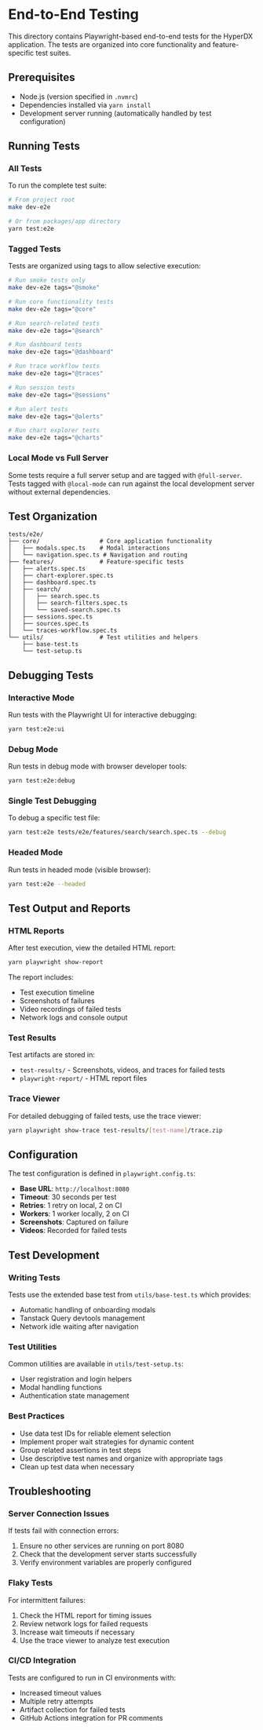 # End-to-End Testing

This directory contains Playwright-based end-to-end tests for the HyperDX application. The tests are organized into core functionality and feature-specific test suites.

## Prerequisites

- Node.js (version specified in `.nvmrc`)
- Dependencies installed via `yarn install`
- Development server running (automatically handled by test configuration)

## Running Tests

### All Tests

To run the complete test suite:

```bash
# From project root
make dev-e2e

# Or from packages/app directory
yarn test:e2e
```

### Tagged Tests

Tests are organized using tags to allow selective execution:

```bash
# Run smoke tests only
make dev-e2e tags="@smoke"

# Run core functionality tests
make dev-e2e tags="@core"

# Run search-related tests
make dev-e2e tags="@search"

# Run dashboard tests
make dev-e2e tags="@dashboard"

# Run trace workflow tests
make dev-e2e tags="@traces"

# Run session tests
make dev-e2e tags="@sessions"

# Run alert tests
make dev-e2e tags="@alerts"

# Run chart explorer tests
make dev-e2e tags="@charts"
```

### Local Mode vs Full Server

Some tests require a full server setup and are tagged with `@full-server`. Tests tagged with `@local-mode` can run against the local development server without external dependencies.

## Test Organization

```
tests/e2e/
├── core/                 # Core application functionality
│   ├── modals.spec.ts    # Modal interactions
│   └── navigation.spec.ts # Navigation and routing
├── features/             # Feature-specific tests
│   ├── alerts.spec.ts
│   ├── chart-explorer.spec.ts
│   ├── dashboard.spec.ts
│   ├── search/
│   │   ├── search.spec.ts
│   │   ├── search-filters.spec.ts
│   │   └── saved-search.spec.ts
│   ├── sessions.spec.ts
│   ├── sources.spec.ts
│   └── traces-workflow.spec.ts
└── utils/                # Test utilities and helpers
    ├── base-test.ts
    └── test-setup.ts
```

## Debugging Tests

### Interactive Mode

Run tests with the Playwright UI for interactive debugging:

```bash
yarn test:e2e:ui
```

### Debug Mode

Run tests in debug mode with browser developer tools:

```bash
yarn test:e2e:debug
```

### Single Test Debugging

To debug a specific test file:

```bash
yarn test:e2e tests/e2e/features/search/search.spec.ts --debug
```

### Headed Mode

Run tests in headed mode (visible browser):

```bash
yarn test:e2e --headed
```

## Test Output and Reports

### HTML Reports

After test execution, view the detailed HTML report:

```bash
yarn playwright show-report
```

The report includes:
- Test execution timeline
- Screenshots of failures
- Video recordings of failed tests
- Network logs and console output

### Test Results

Test artifacts are stored in:
- `test-results/` - Screenshots, videos, and traces for failed tests
- `playwright-report/` - HTML report files

### Trace Viewer

For detailed debugging of failed tests, use the trace viewer:

```bash
yarn playwright show-trace test-results/[test-name]/trace.zip
```

## Configuration

The test configuration is defined in `playwright.config.ts`:

- **Base URL**: `http://localhost:8080`
- **Timeout**: 30 seconds per test
- **Retries**: 1 retry on local, 2 on CI
- **Workers**: 1 worker locally, 2 on CI
- **Screenshots**: Captured on failure
- **Videos**: Recorded for failed tests

## Test Development

### Writing Tests

Tests use the extended base test from `utils/base-test.ts` which provides:
- Automatic handling of onboarding modals
- Tanstack Query devtools management
- Network idle waiting after navigation

### Test Utilities

Common utilities are available in `utils/test-setup.ts`:
- User registration and login helpers
- Modal handling functions
- Authentication state management

### Best Practices

- Use data test IDs for reliable element selection
- Implement proper wait strategies for dynamic content
- Group related assertions in test steps
- Use descriptive test names and organize with appropriate tags
- Clean up test data when necessary

## Troubleshooting

### Server Connection Issues

If tests fail with connection errors:
1. Ensure no other services are running on port 8080
2. Check that the development server starts successfully
3. Verify environment variables are properly configured

### Flaky Tests

For intermittent failures:
1. Check the HTML report for timing issues
2. Review network logs for failed requests
3. Increase wait timeouts if necessary
4. Use the trace viewer to analyze test execution

### CI/CD Integration

Tests are configured to run in CI environments with:
- Increased timeout values
- Multiple retry attempts
- Artifact collection for failed tests
- GitHub Actions integration for PR comments
